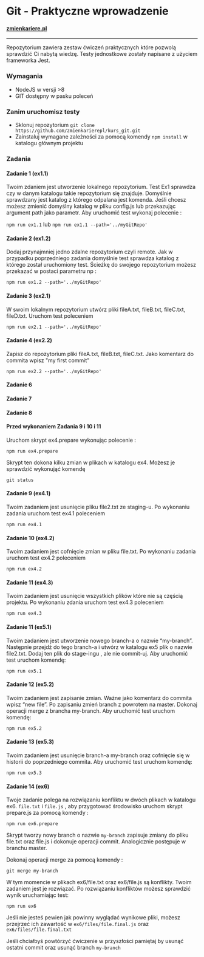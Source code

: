 # Git - Praktyczne wprowadzenie
#### [zmienkariere.pl](https://kursy.zmienkariere.pl)
---

Repozytorium zawiera zestaw ćwiczeń praktycznych które pozwolą sprawdzić Ci nabytą wiedzę. Testy jednostkowe zostały napisane z użyciem frameworka Jest. 



### Wymagania

* NodeJS w versji >8
* GIT dostępny w pasku poleceń

### Zanim uruchomisz testy

* Sklonuj repozytorium `git clone https://github.com/zmienkarierepl/kurs_git.git`
* Zainstaluj wymagane zależności za pomocą komendy `npm install` w katalogu głównym projektu  

### Zadania

#### Zadanie 1 (ex1.1)

 Twoim zdaniem jest utworzenie lokalnego repozytorium. Test Ex1 sprawdza czy w danym katalogu takie repozytorium się znajduje.  Domyślnie sprawdzany jest katalog z którego odpalana jest komenda. Jeśli chcesz możesz zmienić domyślny katalog w pliku config.js lub przekazując argument path jako parametr. Aby uruchomić test wykonaj polecenie : 
 
 `npm run ex1.1` lub `npm run ex1.1 --path='../myGitRepo'`

#### Zadanie 2 (ex1.2)

 Dodaj przynajmniej jedno zdalne repozytorium czyli remote. Jak w przypadku poprzedniego zadania domyślnie test sprawdza katalog z którego został uruchomiony test. Ścieżkę do swojego repozytorium możesz przekazać w postaci parametru np :

 `npm run ex1.2 --path='../myGitRepo'`

#### Zadanie 3 (ex2.1)

 W swoim lokalnym repozytorium utwórz pliki fileA.txt, fileB.txt, fileC.txt, fileD.txt. Uruchom test poleceniem
 
 `npm run ex2.1 --path='../myGitRepo'`
 
#### Zadanie 4 (ex2.2)

 Zapisz do repozytorium pliki fileA.txt, fileB.txt, fileC.txt. Jako komentarz do commita wpisz "my first commit"
 
 `npm run ex2.2 --path='../myGitRepo'`
 
#### Zadanie 6 

#### Zadanie 7 
 
#### Zadanie 8

#### Przed wykonaniem Zadania 9 i 10 i 11

Uruchom skrypt ex4.prepare wykonując polecenie :

`npm run ex4.prepare`

Skrypt ten dokona kilku zmian w plikach w katalogu ex4. Możesz je sprawdzić wykonująć komendę 

`git status`

#### Zadanie 9 (ex4.1)

Twoim zadaniem jest usunięcie pliku file2.txt ze staging-u. Po wykonaniu zadania uruchom test ex4.1 poleceniem

`npm run ex4.1`

#### Zadanie 10 (ex4.2)

Twoim zadaniem jest cofnięcie zmian w pliku file.txt. Po wykonaniu zadania uruchom test ex4.2 poleceniem

`npm run ex4.2`

#### Zadanie 11 (ex4.3)

Twoim zadaniem jest usunięcie wszystkich plików które nie są częścią projektu. Po wykonaniu zdania uruchom test ex4.3 poleceniem

`npm run ex4.3`


#### Zadanie 11 (ex5.1)

Twoim zadaniem jest utworzenie nowego branch-a o nazwie “my-branch”. Następnie przejdź do tego branch-a i utwórz w katalogu ex5 plik o nazwie file2.txt. Dodaj ten plik do stage-ingu , ale nie commit-uj. Aby uruchomić test uruchom komendę:

`npm run ex5.1`

#### Zadanie 12 (ex5.2)

Twoim zadaniem jest zapisanie zmian. Ważne jako komentarz do commita wpisz “new file”. Po zapisaniu zmień branch z powrotem na master. Dokonaj operacji merge z brancha my-branch. Aby uruchomić test uruchom komendę:

`npm run ex5.2`

#### Zadanie 13 (ex5.3)

Twoim zadaniem jest usunięcie branch-a my-branch oraz cofnięcie się w historii do poprzedniego commita. Aby uruchomić test uruchom komendę:

`npm run ex5.3`

#### Zadanie 14 (ex6)

Twoje zadanie polega na rozwiązaniu konfliktu w dwóch plikach w katalogu ex6. `file.txt` i `file.js` , aby przygotować środowisko uruchom skrypt prepare.js za pomocą komendy :

`npm run ex6.prepare`

Skrypt tworzy nowy branch o nazwie `my-branch` zapisuje zmiany do pliku file.txt oraz file.js i dokonuje operacji commit. Analogicznie postępuje w branchu master. 

Dokonaj operacji merge za pomocą komendy : 

`git merge my-branch`

W tym momencie w plikach ex6/file.txt oraz ex6/file.js są konflikty. Twoim zadaniem jest je rozwiązać. Po rozwiązaniu konfliktów możesz sprawdzić wynik uruchamiając test:

`npm run ex6`

Jeśli nie jesteś pewien jak powinny wyglądać wynikowe pliki, możesz przejrzeć ich zawartość w `ex6/files/file.final.js` oraz `ex6/files/file.final.txt`

Jeśli chciałbyś powtórzyć ćwiczenie w przyszłości pamiętaj by usunąć ostatni commit oraz usunąć branch `my-branch`





